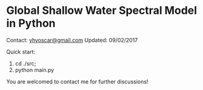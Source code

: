 # Global Shallow Water Spectral Model in Python

Contact: yhyoscar@gmail.com
Updated: 09/02/2017

Quick start:
1. cd ./src;
2. python main.py

You are welcomed to contact me for further discussions!



